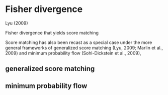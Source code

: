 # Fisher divergence

Lyu (2009)

Fisher divergence that yields score matching

Score matching has also been recast as a special case under the more general frameworks of generalized score matching (Lyu, 2009; Marlin et al., 2009) and minimum probability flow (Sohl-Dickstein et al., 2009),

## generalized score matching

## minimum probability flow